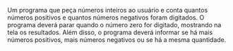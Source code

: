 Um programa que peça números inteiros ao usuário e conta quantos números positivos e quantos números negativos foram digitados. O programa deverá parar quando o número zero for digitado, mostrando na tela os resultados. Além disso, o programa deverá informar se há mais números positivos, mais números negativos ou se há a mesma quantidade.
